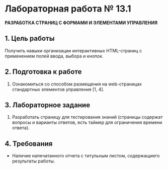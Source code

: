 # Лабораторная работа № 13.1

**РАЗРАБОТКА СТРАНИЦ С ФОРМАМИ И ЭЛЕМЕНТАМИ УПРАВЛЕНИЯ**

## 1. Цель работы
Получить навыки организации интерактивных HTML-страниц с применением полей ввода, выбора и кнопок.

## 2. Подготовка к работе
1. Ознакомиться со способом размещения на web-страницах стандартных элементов управления [1, 4].

## 3. Лабораторное задание
1. Разработать страницу для тестирования знаний (страницы содержат вопросы и варианты ответов, есть таймер для ограничения времени ответа).

## 4. Требования
- Наличие напечатанного отчета с титульным листом, содержащиего результаты работы.